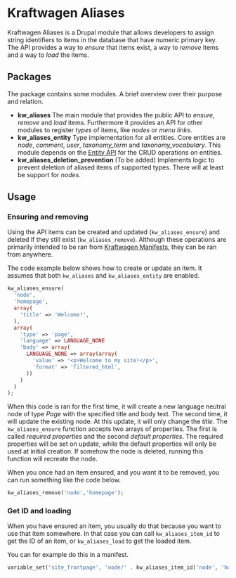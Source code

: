 # Kraftwagen Aliases

Kraftwagen Aliases is a Drupal module that allows developers to assign string
identifiers to items in the database that have numeric primary key. The API 
provides a way to _ensure_ that items exist, a way to _remove_ items and a way
to _load_ the items.

## Packages

The package contains some modules. A brief overview over their purpose and
relation.

* **kw_aliases** The main module that provides the public API to _ensure_, 
  _remove_ and _load_ items. Furthermore it provides an API for other modules to
  register _types_ of items, like _nodes_ or _menu links_.
* **kw_aliases_entity** Type implementation for all entities. Core entities are 
  _node_, _comment_, _user_, _taxonomy_term_ and _taxonomy_vocabulary_. This 
  module depends on the [Entity API](http://drupal.org/project/entity) for the 
  CRUD operations on entities.
* **kw_aliases_deletion_prevention** (To be added) Implements logic to prevent
  deletion of aliased items of supported types. There will at least be support
  for _nodes_.

## Usage

### Ensuring and removing

Using the API items can be created and updated (`kw_aliases_ensure`) and 
deleted if they still exist (`kw_aliases_remove`). Although these operations are
primarily intended to be ran from 
[Kraftwagen Manifests](http://github.com/Kraftwagen/kw-manifests), they can be
ran from anywhere. 

The code example below shows how to create or update an item. It assumes that
both `kw_aliases` and `kw_aliases_entity` are enabled. 

```php
kw_aliases_ensure(
  'node', 
  'homepage', 
  array(
    'title' => 'Welcome!', 
  ),
  array(
    'type' => 'page', 
    'language' => LANGUAGE_NONE
    'body' => array(
      LANGUAGE_NONE => array(array(
        'value' => '<p>Welcome to my site!</p>',
        'format' => 'filtered_html',
      ))
    )
  )
);
```

When this code is ran for the first time, it will create a new language neutral
node of type _Page_ with the specified title and body text. The second time, it
will update the existing node. At this update, it will only change the _title_.
The `kw_aliases_ensure` function accepts two arrays of properties. The first is
called _required properties_ and the second _default properties_. The required
properties will be set on update, while the default properties will only be used
at initial creation. If somehow the node is deleted, running this function will
recreate the node.

When you once had an item ensured, and you want it to be removed, you can run 
something like the code below.

```php
kw_aliases_remove('node','homepage');
```

### Get ID and loading

When you have ensured an item, you usually do that because you want to use that
item somewhere. In that case you can call `kw_aliases_item_id` to get the ID of
an item, or `kw_aliases_load` to get the loaded item.

You can for example do this in a manifest.

```php
variable_set('site_frontpage', 'node/' . kw_aliases_item_id('node', 'homepage'));
```
